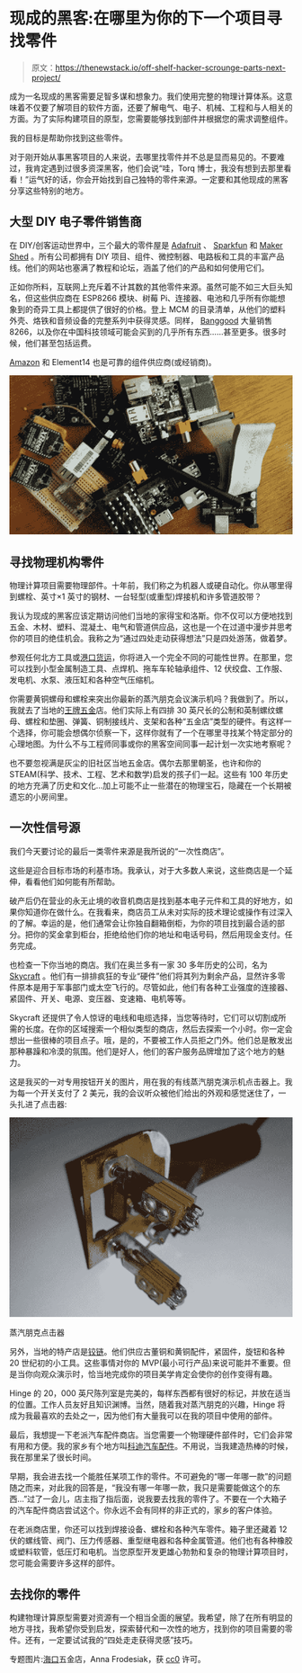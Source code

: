 # 现成的黑客:在哪里为你的下一个项目寻找零件

> 原文：<https://thenewstack.io/off-shelf-hacker-scrounge-parts-next-project/>

成为一名现成的黑客需要足智多谋和想象力。我们使用完整的物理计算体系。这意味着不仅要了解项目的软件方面，还要了解电气、电子、机械、工程和与人相关的方面。为了实际构建项目的原型，您需要能够找到部件并根据您的需求调整组件。

我的目标是帮助你找到这些零件。

对于刚开始从事黑客项目的人来说，去哪里找零件并不总是显而易见的。不要难过，我肯定遇到过很多资深黑客，他们会说“哇，Torq 博士，我没有想到去那里看看！”运气好的话，你会开始找到自己独特的零件来源。一定要和其他现成的黑客分享这些特别的地方。

## **大型 DIY 电子零件销售商**

在 DIY/创客运动世界中，三个最大的零件屋是 [Adafruit](https://www.adafruit.com/) 、 [Sparkfun](https://www.sparkfun.com/) 和 [Maker Shed](http://www.makershed.com/) 。所有公司都拥有 DIY 项目、组件、微控制器、电路板和工具的丰富产品线。他们的网站也塞满了教程和论坛，涵盖了他们的产品和如何使用它们。

正如你所料，互联网上充斥着不计其数的其他零件来源。虽然可能不如三大巨头知名，但这些供应商在 ESP8266 模块、树莓 Pi、连接器、电池和几乎所有你能想象到的奇异工具上都提供了很好的价格。登上 MCM 的目录清单，从他们的塑料外壳、烙铁和音频设备的完整系列中获得灵感。同样， [Banggood](http://www.banggood.com/) 大量销售 8266，以及你在中国科技领域可能会买到的几乎所有东西……甚至更多。很多时候，他们甚至包括运费。

[Amazon](https://www.amazon.com/) 和 Element14 也是可靠的组件供应商(或经销商)。

![pile-of-parts](img/bd2c7003cb23d06150ed22e5d1c1a882.png)

## **寻找物理机构零件**

物理计算项目需要物理部件。十年前，我们称之为机器人或硬自动化。你从哪里得到螺栓、英寸×1 英寸的钢材、一台轻型(或重型)焊接机和许多管道胶带？

我认为现成的黑客应该定期访问他们当地的家得宝和洛斯。你不仅可以方便地找到五金、木材、塑料、混凝土、电气和管道供应品，这也是一个在过道中漫步并思考你的项目的绝佳机会。我称之为“通过四处走动获得想法”只是四处游荡，做着梦。

参观任何北方工具或[港口货运](http://www.harborfreight.com/)，你将进入一个完全不同的可能性世界。在那里，您可以找到小型金属制造工具、点焊机、拖车车轮轴承组件、12 伏绞盘、工作服、发电机、水泵、液压缸和各种空气压缩机。

你需要黄铜螺母和螺栓来突出你最新的蒸汽朋克会议演示机吗？我做到了。所以，我就去了当地的[王牌五金](http://www.acehardware.com/)店。他们实际上有四排 30 英尺长的公制和英制螺纹螺母、螺栓和垫圈、弹簧、铜制接线片、支架和各种“五金店”类型的硬件。有这样一个选择，你可能会想偶尔侦察一下，这样你就有了一个在哪里寻找某个特定部分的心理地图。为什么不与工程师同事或你的黑客空间同事一起计划一次实地考察呢？

也不要忽视满是灰尘的旧社区当地五金店。偶尔去那里朝圣，也许和你的 STEAM(科学、技术、工程、艺术和数学)启发的孩子们一起。这些有 100 年历史的地方充满了历史和文化…加上可能不止一些潜在的物理宝石，隐藏在一个长期被遗忘的小房间里。

## **一次性信号源**

我们今天要讨论的最后一类零件来源是我所说的“一次性商店”。

这些是迎合目标市场的利基市场。我承认，对于大多数人来说，这些商店是一个延伸，看看他们如何能有所帮助。

破产后仍在营业的永无止境的收音机商店是找到基本电子元件和工具的好地方，如果你知道你在做什么。在我看来，商店员工从未对实际的技术理论或操作有过深入的了解。幸运的是，他们通常会让你独自翻箱倒柜，为你的项目找到最合适的部分。把你的奖金拿到柜台，拒绝给他们你的地址和电话号码，然后用现金支付。任务完成。

也检查一下你当地的商店。我们在奥兰多有一家 30 多年历史的公司，名为 [Skycraft](http://www.skycraftsurplus.com/) 。他们有一排排疯狂的专业“硬件”他们将其列为剩余产品，显然许多零件原本是用于军事部门或太空飞行的。尽管如此，他们有各种工业强度的连接器、紧固件、开关、电源、变压器、变速箱、电机等等。

Skycraft 还提供了令人惊讶的电线和电缆选择，当您等待时，它们可以切割成所需的长度。在你的区域搜索一个相似类型的商店，然后去探索一个小时。你一定会想出一些很棒的项目点子。哦，是的，不要被工作人员拒之门外。他们总是散发出那种暴躁和冷漠的氛围。他们是好人，他们的客户服务品牌增加了这个地方的魅力。

这是我买的一对专用按钮开关的图片，用在我的有线蒸汽朋克演示机点击器上。我为每一个开关支付了 2 美元，我的会议听众被他们给出的外观和感觉迷住了，一头扎进了点击器:

![Steampunk Clicker](img/832a14a5fd830363d9cf7f4ccc40e747.png)

蒸汽朋克点击器

另外，当地的特产店是[铰链](http://www.hingevintagehardware.com/)。他们供应古董铜和黄铜配件，紧固件，旋钮和各种 20 世纪初的小工具。这些事情对你的 MVP(最小可行产品)来说可能并不重要。但是当你向观众演示时，恰当地完成你的项目美学肯定会使你的创作变得有趣。

Hinge 的 20，000 英尺陈列室是完美的，每样东西都有很好的标记，并放在适当的位置。工作人员友好且知识渊博。当然，随着我对蒸汽朋克的兴趣，Hinge 将成为我最喜欢的去处之一，因为他们有大量我可以在我的项目中使用的部件。

最后，我想提一下老派汽车配件商店。当您需要一个物理硬件部件时，它们会非常有用和方便。我的家乡有个地方叫[科迪汽车配件](https://www.facebook.com/pages/Codys-Auto-Parts/117117018349409)。不用说，当我建造热棒的时候，我在那里呆了很长时间。

早期，我会进去找一个能胜任某项工作的零件。不可避免的“哪一年哪一款”的问题随之而来，对此我的回答是，“我没有哪一年哪一款，我只是需要能做这个的东西…”过了一会儿，店主指了指后面，说我要去找我的零件了。不要在一个大箱子的汽车配件商店尝试这个。你永远不会有同样的非正式的，家乡的客户体验。

在老派商店里，你还可以找到焊接设备、螺栓和各种汽车零件。箱子里还藏着 12 伏的螺线管、阀门、压力传感器、重型继电器和各种金属管道。他们也有各种橡胶或塑料软管，低压灯和电机。当您原型开发更雄心勃勃和复杂的物理计算项目时，您可能会需要许多这样的部件。

## **去找你的零件**

构建物理计算原型需要对资源有一个相当全面的展望。我希望，除了在所有明显的地方寻找，我希望你受到启发，探索替代和一次性的地方，找到你的项目需要的零件。还有，一定要试试我的“四处走走获得灵感”技巧。

专题图片:[海口](https://commons.wikimedia.org/wiki/File:Hardware_store_in_Haikou_01.jpg)五金店，Anna Frodesiak，获 [cc0](https://creativecommons.org/publicdomain/zero/1.0/deed.en) 许可。

<svg xmlns:xlink="http://www.w3.org/1999/xlink" viewBox="0 0 68 31" version="1.1"><title>Group</title> <desc>Created with Sketch.</desc></svg>